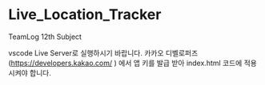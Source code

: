 # Live_Location_Tracker
TeamLog 12th Subject


vscode Live Server로 실행하시기 바랍니다.
카카오 디벨로퍼즈(https://developers.kakao.com/ ) 에서 앱 키를 발급 받아 index.html 코드에 적용시켜야 합니다.

